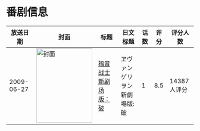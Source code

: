 # 番剧信息

|放送日期|封面|标题|日文标题|话数|评分|评分人数|
|---|---|---|---|---|---|---|
|2009-06-27|<img src="//lain.bgm.tv/pic/cover/c/6f/ab/3302_rEfZV.jpg" alt="封面" style="width:150px;height:200px;object-fit:cover;">|[福音战士新剧场版：破](https://bangumi.tv/subject/3302)|ヱヴァンゲリヲン新劇場版:破|1|8.5|14387人评分|
